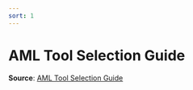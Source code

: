 ```yaml
---
sort: 1
---
```

# AML Tool Selection Guide

**Source**: [AML Tool Selection Guide](https://docs.microsoft.com/en-us/azure/architecture/example-scenario/mlops/aml-decision-tree)